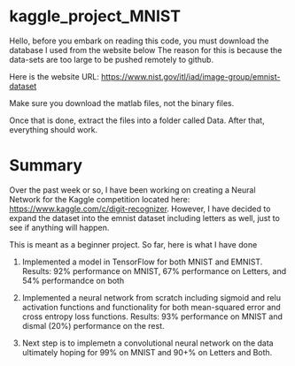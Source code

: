 # kaggle_project_MNIST

Hello, before you embark on reading this code, you must download the database I used from the website below
The reason for this is because the data-sets are too large to be pushed remotely to github. 

Here is the website URL: https://www.nist.gov/itl/iad/image-group/emnist-dataset 

Make sure you download the matlab files, not the binary files. 

Once that is done, extract the files into a folder called Data. After that, everything should work. 

# Summary

Over the past week or so, I have been working on creating a Neural Network for the Kaggle competition located here: https://www.kaggle.com/c/digit-recognizer. However, I have decided to expand the dataset into the emnist dataset including letters as well, just to see if anything will happen. 

This is meant as a beginner project. So far, here is what I have done

  1. Implemented a model in TensorFlow for both MNIST and EMNIST. Results: 92% performance on MNIST, 67% performance on Letters, and 54% performandce on both
  
  2. Implemented a neural network from scratch including sigmoid and relu activation functions and functionality for both mean-squared error and cross entropy loss functions. Results: 93% performance on MNIST and dismal (20%) performance on the rest. 
  
  3. Next step is to implemetn a convolutional neural network on the data ultimately hoping for 99% on MNIST and 90+% on Letters and Both. 

